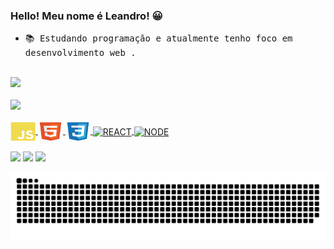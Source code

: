 
### Hello! Meu nome é Leandro! 😀

 - 📚<samp> Estudando programação e atualmente tenho foco em desenvolvimento web .</samp>

<br/>

 <div>
   <a href="https://github.com/LeandroNcosta">
   <img height="180em" src="https://github-readme-stats.vercel.app/api?username=LeandroNcosta&show_icons=true&theme=tokyonight&include_all_commits=true&count_private=true"/>
  <br/><br/>
  <img height="180em" src="https://github-readme-stats.vercel.app/api/top-langs/?username=LeandroNcosta&layout=compact&langs_count=7&theme=tokyonight"/>
    
   

</div>
<div style="display: inline_block"><br>
  <img align="center" alt="Js" height="30" width="40" src="https://raw.githubusercontent.com/devicons/devicon/master/icons/javascript/javascript-plain.svg">
  <img align="center" alt="HTML" height="30" width="40" src="https://raw.githubusercontent.com/devicons/devicon/master/icons/html5/html5-original.svg">
  <img align="center" alt="CSS" height="30" width="40" src="https://raw.githubusercontent.com/devicons/devicon/master/icons/css3/css3-original.svg">
   <img align="center" alt="REACT" height="30" width="40" src="https://camo.githubusercontent.com/27d0b117da00485c56d69aef0fa310a3f8a07abecc8aa15fa38c8b78526c60ac/68747470733a2f2f63646e2e6a7364656c6976722e6e65742f67682f64657669636f6e732f64657669636f6e2f69636f6e732f72656163742f72656163742d6f726967696e616c2e737667"/>
     <img align="center" alt="NODE" height="30" width="40" src="https://camo.githubusercontent.com/900baefb89e187c8b32cdbb3b440d1502fe8f30a1a335cc5dc5868af0142f8b1/68747470733a2f2f63646e2e6a7364656c6976722e6e65742f67682f64657669636f6e732f64657669636f6e2f69636f6e732f6e6f64656a732f6e6f64656a732d6f726967696e616c2e737667"/>
 
</div>
 
 <br>
 
<div> 
  <a href="https://instagram.com/ncosta_leandro/" target="_blank"><img src="https://img.shields.io/badge/-Instagram-%23E4405F?style=for-the-badge&logo=instagram&logoColor=white" target="_blank"></a>
  <a href = "mailto:lnascimento200212@gmail.com"><img src="https://img.shields.io/badge/-Gmail-%23333?style=for-the-badge&logo=gmail&logoColor=white" target="_blank"></a>
  <a href="https://www.linkedin.com/in/leandro-costa-b23515220/" target="_blank"><img src="https://img.shields.io/badge/-LinkedIn-%230077B5?style=for-the-badge&logo=linkedin&logoColor=white" target="_blank"></a> 
 
  ![Snake animation](https://github.com/LeandroNcosta/LeandroNcosta/blob/output/github-contribution-grid-snake.svg)

</div>
